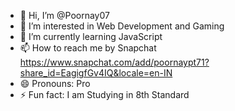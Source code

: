 - 👋 Hi, I’m @Poornay07
- 👀 I’m interested in Web Development and Gaming
- 🌱 I’m currently learning JavaScript
- 📫 How to reach me by Snapchat https://www.snapchat.com/add/poornaypt71?share_id=EagigfGv4IQ&locale=en-IN
- 😄 Pronouns: Pro
- ⚡ Fun fact: I am Studying in 8th Standard

<!---
Poornay07/Poornay07 is a ✨ special ✨ repository because its `README.md` (this file) appears on your GitHub profile.
You can click the Preview link to take a look at your changes.
--->
